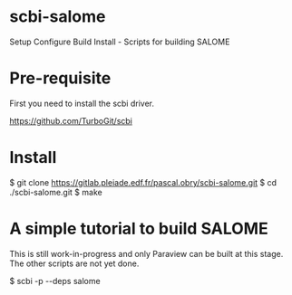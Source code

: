 # scbi-salome

Setup Configure Build Install - Scripts for building SALOME

# Pre-requisite

  First you need to install the scbi driver.

  https://github.com/TurboGit/scbi

# Install

  $ git clone https://gitlab.pleiade.edf.fr/pascal.obry/scbi-salome.git
  $ cd ./scbi-salome.git
  $ make

# A simple tutorial to build SALOME

  This is still work-in-progress and only Paraview can be built at this
  stage. The other scripts are not yet done.

  $ scbi -p --deps salome
